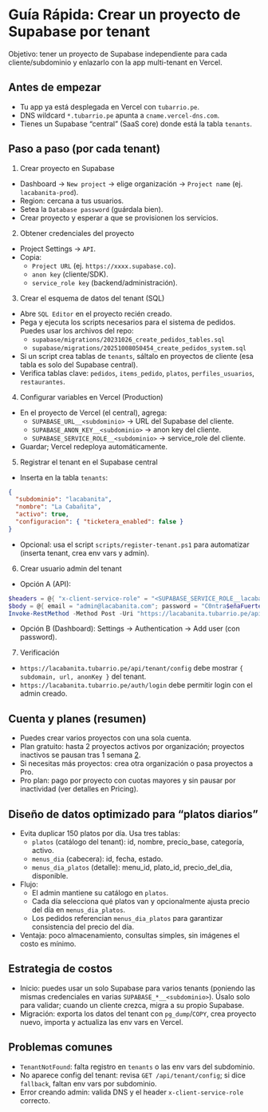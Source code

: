 # Guía Rápida: Crear un proyecto de Supabase por tenant

Objetivo: tener un proyecto de Supabase independiente para cada cliente/subdominio y enlazarlo con la app multi-tenant en Vercel.

## Antes de empezar
- Tu app ya está desplegada en Vercel con `tubarrio.pe`.
- DNS wildcard `*.tubarrio.pe` apunta a `cname.vercel-dns.com`.
- Tienes un Supabase “central” (SaaS core) donde está la tabla `tenants`.

## Paso a paso (por cada tenant)
1) Crear proyecto en Supabase
- Dashboard → `New project` → elige organización → `Project name` (ej. `lacabanita-prod`).
- Region: cercana a tus usuarios.
- Setea la `Database password` (guárdala bien).
- Crear proyecto y esperar a que se provisionen los servicios.

2) Obtener credenciales del proyecto
- Project Settings → `API`.
- Copia:
  - `Project URL` (ej. `https://xxxx.supabase.co`).
  - `anon key` (cliente/SDK).
  - `service_role key` (backend/administración).

3) Crear el esquema de datos del tenant (SQL)
- Abre `SQL Editor` en el proyecto recién creado.
- Pega y ejecuta los scripts necesarios para el sistema de pedidos. Puedes usar los archivos del repo:
  - `supabase/migrations/20231026_create_pedidos_tables.sql`
  - `supabase/migrations/20251008050454_create_pedidos_system.sql`
- Si un script crea tablas de `tenants`, sáltalo en proyectos de cliente (esa tabla es solo del Supabase central).
- Verifica tablas clave: `pedidos`, `items_pedido`, `platos`, `perfiles_usuarios`, `restaurantes`.

4) Configurar variables en Vercel (Production)
- En el proyecto de Vercel (el central), agrega:
  - `SUPABASE_URL__<subdominio>` → URL del Supabase del cliente.
  - `SUPABASE_ANON_KEY__<subdominio>` → anon key del cliente.
  - `SUPABASE_SERVICE_ROLE__<subdominio>` → service_role del cliente.
- Guardar; Vercel redeploya automáticamente.

5) Registrar el tenant en el Supabase central
- Inserta en la tabla `tenants`:
```json
{
  "subdominio": "lacabanita",
  "nombre": "La Cabañita",
  "activo": true,
  "configuracion": { "ticketera_enabled": false }
}
```
- Opcional: usa el script `scripts/register-tenant.ps1` para automatizar (inserta tenant, crea env vars y admin).

6) Crear usuario admin del tenant
- Opción A (API):
```powershell
$headers = @{ "x-client-service-role" = "<SUPABASE_SERVICE_ROLE__lacabanita>"; "Content-Type" = "application/json" }
$body = @{ email = "admin@lacabanita.com"; password = "C0ntra$eñaFuerte!" } | ConvertTo-Json
Invoke-RestMethod -Method Post -Uri "https://lacabanita.tubarrio.pe/api/tenants/lacabanita/create-admin" -Headers $headers -Body $body
```
- Opción B (Dashboard): Settings → Authentication → Add user (con password).

7) Verificación
- `https://lacabanita.tubarrio.pe/api/tenant/config` debe mostrar `{ subdomain, url, anonKey }` del tenant.
- `https://lacabanita.tubarrio.pe/auth/login` debe permitir login con el admin creado.

## Cuenta y planes (resumen)
- Puedes crear varios proyectos con una sola cuenta.
- Plan gratuito: hasta 2 proyectos activos por organización; proyectos inactivos se pausan tras 1 semana [2][4].
- Si necesitas más proyectos: crea otra organización o pasa proyectos a Pro.
- Pro plan: pago por proyecto con cuotas mayores y sin pausar por inactividad (ver detalles en Pricing).

## Diseño de datos optimizado para “platos diarios”
- Evita duplicar 150 platos por día. Usa tres tablas:
  - `platos` (catálogo del tenant): id, nombre, precio_base, categoría, activo.
  - `menus_dia` (cabecera): id, fecha, estado.
  - `menus_dia_platos` (detalle): menu_id, plato_id, precio_del_dia, disponible.
- Flujo:
  - El admin mantiene su catálogo en `platos`.
  - Cada día selecciona qué platos van y opcionalmente ajusta precio del día en `menus_dia_platos`.
  - Los pedidos referencian `menus_dia_platos` para garantizar consistencia del precio del día.
- Ventaja: poco almacenamiento, consultas simples, sin imágenes el costo es mínimo.

## Estrategia de costos
- Inicio: puedes usar un solo Supabase para varios tenants (poniendo las mismas credenciales en varias `SUPABASE_*__<subdominio>`). Úsalo solo para validar; cuando un cliente crezca, migra a su propio Supabase.
- Migración: exporta los datos del tenant con `pg_dump`/`COPY`, crea proyecto nuevo, importa y actualiza las env vars en Vercel.

## Problemas comunes
- `TenantNotFound`: falta registro en `tenants` o las env vars del subdominio.
- No aparece config del tenant: revisa `GET /api/tenant/config`; si dice `fallback`, faltan env vars por subdominio.
- Error creando admin: valida DNS y el header `x-client-service-role` correcto.

[2]: https://supabase.com/pricing
[4]: https://supabase.com/docs/guides/platform/billing-on-supabase